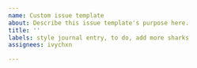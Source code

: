 ```yaml
---
name: Custom issue template
about: Describe this issue template's purpose here.
title: ''
labels: style journal entry, to do, add more sharks
assignees: ivychxn

---
```



